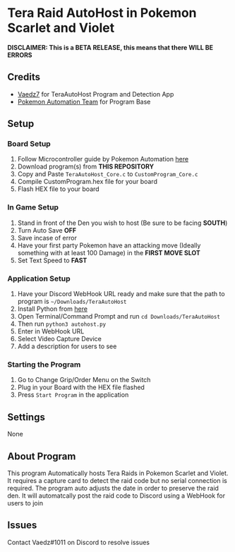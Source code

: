 # **Tera Raid AutoHost in Pokemon Scarlet and Violet**
**DISCLAIMER: This is a BETA RELEASE, this means that there WILL BE ERRORS**
## Credits
- [Vaedz7](https://github.com/Vaedz7 "Vaedz7") for TeraAutoHost Program and Detection App
- [Pokemon Automation Team](https://github.com/PokemonAutomation "Pokemon Automation Team") for Program Base

## Setup
### Board Setup
1. Follow Microcontroller guide by Pokemon Automation [here](https://github.com/PokemonAutomation/Microcontroller "here")
2. Download program(s) from **THIS REPOSITORY**
3. Copy and Paste ``TeraAutoHost_Core.c`` to ``CustomProgram_Core.c``
4. Compile CustomProgram.hex file for your board
5. Flash HEX file to your board

### In Game Setup
1. Stand in front of the Den you wish to host (Be sure to be facing **SOUTH**)
2. Turn Auto Save **OFF**
3. Save incase of error
4. Have your first party Pokemon have an attacking move (Ideally something with at least 100 Damage) in the **FIRST MOVE SLOT**
5. Set Text Speed to **FAST**

### Application Setup
1. Have your Discord WebHook URL ready and make sure that the path to program is ``~/Downloads/TeraAutoHost``
2. Install Python from [here](https://www.python.org/downloads/ "here")
3. Open Terminal/Command Prompt and run ``cd Downloads/TeraAutoHost``
4. Then run ``python3 autohost.py``
5. Enter in WebHook URL
6. Select Video Capture Device
7. Add a description for users to see

### Starting the Program
1. Go to Change Grip/Order Menu on the Switch
2. Plug in your Board with the HEX file flashed
3. Press ``Start Program`` in the application

## Settings
None

## About Program
This program Automatically hosts Tera Raids in Pokemon Scarlet and Violet. It requires a capture card to detect the raid code but no serial connection is required. The program auto adjusts the date in order to preserve the raid den. It will automatcally post the raid code to Discord using a WebHook for users to join


## Issues
Contact Vaedz#1011 on Discord to resolve issues
